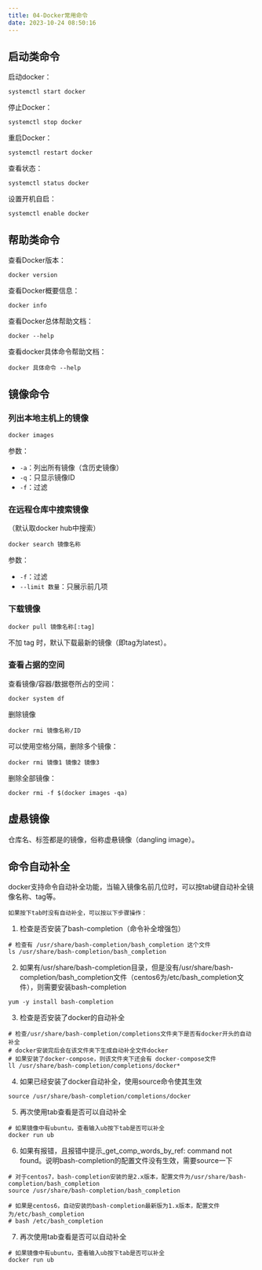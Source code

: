 ```yaml
---
title: 04-Docker常用命令
date: 2023-10-24 08:50:16
---
```


## 启动类命令

启动docker：

```Shell
systemctl start docker
```

停止Docker：

```Shell
systemctl stop docker
```

重启Docker：

```Shell
systemctl restart docker
```

查看状态：

```Shell
systemctl status docker
```

设置开机自启：

```Shell
systemctl enable docker
```

## 帮助类命令

查看Docker版本：

```Shell
docker version
```

查看Docker概要信息：

```Shell
docker info
```

查看Docker总体帮助文档：

```Shell
docker --help
```

查看docker具体命令帮助文档：

```Shell
docker 具体命令 --help
```

## 镜像命令

### 列出本地主机上的镜像

```Shell
docker images
```

参数：

- `-a`：列出所有镜像（含历史镜像）
- `-q`：只显示镜像ID
- `-f`：过滤

### 在远程仓库中搜索镜像

（默认取docker hub中搜索）

```Shell
docker search 镜像名称
```

参数：

- `-f`：过滤
- `--limit 数量`：只展示前几项

### 下载镜像

```Shell
docker pull 镜像名称[:tag]
```

不加 tag 时，默认下载最新的镜像（即tag为latest）。

### 查看占据的空间

查看镜像/容器/数据卷所占的空间：

```Shell
docker system df
```

删除镜像

```Shell
docker rmi 镜像名称/ID
```

可以使用空格分隔，删除多个镜像：

```Shell
docker rmi 镜像1 镜像2 镜像3
```

删除全部镜像：

```Shell
docker rmi -f $(docker images -qa)
```

## 虚悬镜像

仓库名、标签都是<none>的镜像，俗称虚悬镜像（dangling image）。

## 命令自动补全

docker支持命令自动补全功能，当输入镜像名前几位时，可以按tab键自动补全镜像名称、tag等。

```Shell
如果按下tab时没有自动补全，可以按以下步骤操作：
```

1. 检查是否安装了bash-completion（命令补全增强包）

```Shell
# 检查有 /usr/share/bash-completion/bash_completion 这个文件
ls /usr/share/bash-completion/bash_completion
```

2. 如果有/usr/share/bash-completion目录，但是没有/usr/share/bash-completion/bash_completion文件（centos6为/etc/bash_completion文件），则需要安装bash-completion

```Shell
yum -y install bash-completion
```

3. 检查是否安装了docker的自动补全

```Shell
# 检查/usr/share/bash-completion/completions文件夹下是否有docker开头的自动补全
# docker安装完后会在该文件夹下生成自动补全文件docker
# 如果安装了docker-compose，则该文件夹下还会有 docker-compose文件
ll /usr/share/bash-completion/completions/docker*
```

4. 如果已经安装了docker自动补全，使用source命令使其生效

```Shell
source /usr/share/bash-completion/completions/docker
```

5. 再次使用tab查看是否可以自动补全

```Shell
# 如果镜像中有ubuntu，查看输入ub按下tab是否可以补全
docker run ub
```

6. 如果有报错，且报错中提示_get_comp_words_by_ref: command not found。说明bash-completion的配置文件没有生效，需要source一下

```Shell
# 对于centos7，bash-completion安装的是2.x版本，配置文件为/usr/share/bash-completion/bash_completion
source /usr/share/bash-completion/bash_completion

# 如果是centos6，自动安装的bash-completion最新版为1.x版本，配置文件为/etc/bash_completion
# bash /etc/bash_completion
```

7. 再次使用tab查看是否可以自动补全

```Shell
# 如果镜像中有ubuntu，查看输入ub按下tab是否可以补全
docker run ub
```
